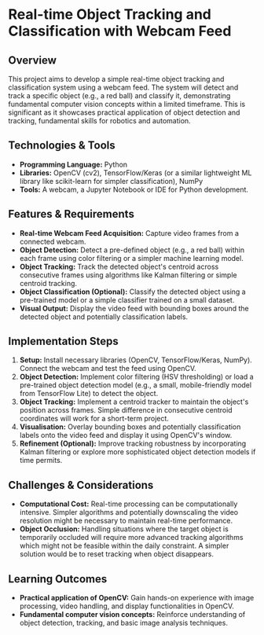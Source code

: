 # Real-time Object Tracking and Classification with Webcam Feed

## Overview
This project aims to develop a simple real-time object tracking and classification system using a webcam feed. The system will detect and track a specific object (e.g., a red ball) and classify it, demonstrating fundamental computer vision concepts within a limited timeframe. This is significant as it showcases practical application of object detection and tracking, fundamental skills for robotics and automation.

## Technologies & Tools
- **Programming Language:** Python
- **Libraries:** OpenCV (cv2), TensorFlow/Keras (or a similar lightweight ML library like scikit-learn for simpler classification), NumPy
- **Tools:**  A webcam, a Jupyter Notebook or IDE for Python development.


## Features & Requirements
- **Real-time Webcam Feed Acquisition:** Capture video frames from a connected webcam.
- **Object Detection:** Detect a pre-defined object (e.g., a red ball) within each frame using color filtering or a simpler machine learning model.
- **Object Tracking:** Track the detected object's centroid across consecutive frames using algorithms like Kalman filtering or simple centroid tracking.
- **Object Classification (Optional):** Classify the detected object using a pre-trained model or a simple classifier trained on a small dataset.
- **Visual Output:** Display the video feed with bounding boxes around the detected object and potentially classification labels.

## Implementation Steps
1. **Setup:** Install necessary libraries (OpenCV, TensorFlow/Keras, NumPy).  Connect the webcam and test the feed using OpenCV.
2. **Object Detection:** Implement color filtering (HSV thresholding) or load a pre-trained object detection model (e.g., a small, mobile-friendly model from TensorFlow Lite) to detect the object.
3. **Object Tracking:** Implement a centroid tracker to maintain the object's position across frames.  Simple difference in consecutive centroid coordinates will work for a short-term project.
4. **Visualisation:** Overlay bounding boxes and potentially classification labels onto the video feed and display it using OpenCV's window.
5. **Refinement (Optional):** Improve tracking robustness by incorporating Kalman filtering or explore more sophisticated object detection models if time permits.

## Challenges & Considerations
- **Computational Cost:** Real-time processing can be computationally intensive.  Simpler algorithms and potentially downscaling the video resolution might be necessary to maintain real-time performance.
- **Object Occlusion:**  Handling situations where the target object is temporarily occluded will require more advanced tracking algorithms which might not be feasible within the daily constraint. A simpler solution would be to reset tracking when object disappears.

## Learning Outcomes
- **Practical application of OpenCV:**  Gain hands-on experience with image processing, video handling, and display functionalities in OpenCV.
- **Fundamental computer vision concepts:** Reinforce understanding of object detection, tracking, and basic image analysis techniques.

